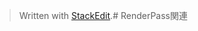 


> Written with [StackEdit](https://stackedit.io/).# RenderPass関連


<!--stackedit_data:
eyJoaXN0b3J5IjpbLTI2NzAzODMwOSw3MzA5OTgxMTZdfQ==
-->